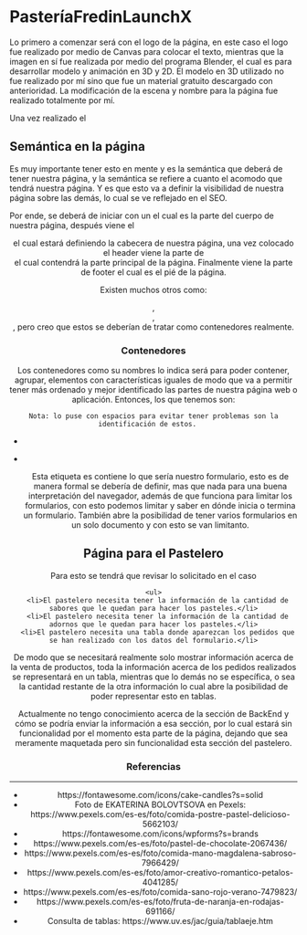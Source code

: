 <h1>PasteríaFredinLaunchX</h1>
<p>
  Lo primero a comenzar será con el logo de la página, en este caso el logo fue realizado por medio de Canvas para colocar el texto, mientras que la imagen en sí fue realizada por medio del programa Blender, el cual es para desarrollar modelo y animación en 3D y 2D. El modelo en 3D utilizado no fue realizado por mí sino que fue un material gratuito descargado con anterioridad. 
  La modificación de la escena y nombre para la página fue realizado totalmente por mí.
  
  Una vez realizado el 
  </p>

<h2> Semántica en la página</h2>
<p>
  Es muy importante tener esto en mente y es la semántica que deberá de tener nuestra página, y la semántica se refiere a cuanto el acomodo que tendrá nuestra página.
  Y es que esto va a definir la visibilidad de nuestra página sobre las demás, lo cual se ve reflejado en el SEO.
  
  Por ende, se deberá de iniciar con un <body> el cual es la parte del cuerpo de nuestra página, después viene el <header> el cual estará definiendo la cabecera de nuestra página, una vez colocado el header viene la parte de <main> el cual contendrá la parte principal de la página. Finalmente viene la parte de footer el cual es el pié de la página.
  
  Existen muchos otros como: <aside>, <div>, <section>, pero creo que estos se deberían de tratar como contenedores realmente.
</p>

<h3> Contenedores </h3>
  <p>
    Los contenedores como su nombres lo indica será para poder contener, agrupar, elementos con características iguales de modo que va a permitir tener más ordenado y mejor identificado las partes de nuestra página web o aplicación. Entonces, los que tenemos son:
  
    Nota: lo puse con espacios para evitar tener problemas son la identificación de estos.   
  
  <ul>
      <li> <nav > </li>
      <li> <form > </li>
        <p>Esta etiqueta es contiene lo que sería nuestro formulario, esto es de manera formal se debería de definir, mas que nada para una buena interpretación del navegador, además de que funciona para limitar los formularios, con esto podemos limitar y saber en dónde inicia o termina un formulario. También abre la posibilidad de tener varios formularios en un solo documento y con esto se van limitanto.</p>
  </ul>
  
  </p>

  <h2>Página para el Pastelero</h2>
  <p>Para esto se tendrá que revisar lo solicitado en el caso
  
    <ul>
      <li>El pastelero necesita tener la información de la cantidad de sabores que le quedan para hacer los pasteles.</li>
      <li>El pastelero necesita tener la información de la cantidad de adornos que le quedan para hacer los pasteles.</li>
      <li>El pastelero necesita una tabla donde aparezcan los pedidos que se han realizado con los datos del formulario.</li>
  </ul>
  
  De modo que se necesitará realmente solo mostrar información acerca de la venta de productos, toda la información acerca de los pedidos realizados se representará en un tabla, mientras que lo demás no se específica, o sea la cantidad restante de la otra información lo cual abre la posibilidad de poder representar esto en tablas.
  
  Actualmente no tengo conocimiento acerca de la sección de BackEnd y cómo se podría enviar la información a esa sección, por lo cual estará sin funcionalidad por el momento esta parte de la página, dejando que sea meramente maquetada pero sin funcionalidad esta sección del pastelero.
  
  </p>
  
<h3>Referencias</h3>
<hr>
<ul>
  <li>https://fontawesome.com/icons/cake-candles?s=solid</li>
  <li>Foto de EKATERINA BOLOVTSOVA en Pexels: https://www.pexels.com/es-es/foto/comida-postre-pastel-delicioso-5662103/</li>
  <li>https://fontawesome.com/icons/wpforms?s=brands</li>
  <li>https://www.pexels.com/es-es/foto/pastel-de-chocolate-2067436/</li>
  <li>https://www.pexels.com/es-es/foto/comida-mano-magdalena-sabroso-7966429/</li>
  <li>https://www.pexels.com/es-es/foto/amor-creativo-romantico-petalos-4041285/</li>
  <li>https://www.pexels.com/es-es/foto/comida-sano-rojo-verano-7479823/</li>
  <li>https://www.pexels.com/es-es/foto/fruta-de-naranja-en-rodajas-691166/</li>
  <li>Consulta de tablas: https://www.uv.es/jac/guia/tablaeje.htm</li>
  
  </ul>

